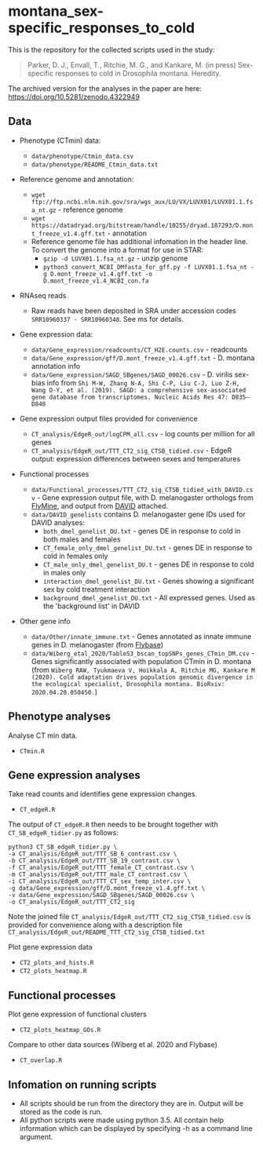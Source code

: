 # montana_sex-specific_responses_to_cold

This is the repository for the collected scripts used in the study:

> Parker, D. J., Envall, T., Ritchie, M. G., and Kankare, M. (in press) Sex-specific responses to cold in Drosophila montana. Heredity.

The archived version for the analyses in the paper are here: https://doi.org/10.5281/zenodo.4322949

## Data

* Phenotype (CTmin) data: 
    * `data/phenotype/Ctmin_data.csv`
    * `data/phenotype/README_Ctmin_data.txt`

* Reference genome and annotation:
     * `wget ftp://ftp.ncbi.nlm.nih.gov/sra/wgs_aux/LU/VX/LUVX01/LUVX01.1.fsa_nt.gz` - reference genome
     * `wget https://datadryad.org/bitstream/handle/10255/dryad.187293/D.mont_freeze_v1.4.gff.txt` - annotation
     * Reference genome file has additional infomation in the header line. To convert the genome into a format for use in STAR:
          * `gzip -d LUVX01.1.fsa_nt.gz` - unzip genome
          * `python3 convert_NCBI_DMfasta_for_gff.py -f LUVX01.1.fsa_nt -g D.mont_freeze_v1.4.gff.txt -o D.mont_freeze_v1.4_NCBI_con.fa`

* RNAseq reads
   * Raw reads have been deposited in SRA under accession codes `SRR10960337 - SRR10960348`. See ms for details.

* Gene expression data: 
    * `data/Gene_expression/readcounts/CT_H2E.counts.csv` - readcounts
    * `data/Gene_expression/gff/D.mont_freeze_v1.4.gff.txt` - D. montana annotation info
    * `data/Gene_expression/SAGD_SBgenes/SAGD_00026.csv` - D. virilis sex-bias info from `Shi M-W, Zhang N-A, Shi C-P, Liu C-J, Luo Z-H, Wang D-Y, et al. (2019). SAGD: a comprehensive sex-associated gene database from transcriptomes. Nucleic Acids Res 47: D835–D840`

* Gene expression output files provided for convenience
    * `CT_analysis/EdgeR_out/logCPM_all.csv` - log counts per million for all genes
    * `CT_analysis/EdgeR_out/TTT_CT2_sig_CTSB_tidied.csv` - EdgeR output: expression differences between sexes and temperatures 

* Functional processes
     * `data/Functional_processes/TTT_CT2_sig_CTSB_tidied_with_DAVID.csv` - Gene expression output file, with D. melanogaster orthologs from [FlyMine](https://www.flymine.org/flymine/begin.do), and output from [DAVID](https://david.ncifcrf.gov/) attached.
     * `data/DAVID_genelists` contains D. melanogaster gene IDs used for DAVID analyses:
         * `both_dmel_genelist_DU.txt` - genes DE in response to cold in both males and females 
         * `CT_female_only_dmel_genelist_DU.txt` - genes DE in response to cold in females only
         * `CT_male_only_dmel_genelist_DU.t` - genes DE in response to cold in males only
         * `interaction_dmel_genelist_DU.txt` - Genes showing a significant sex by cold treatment interaction
         * `background_dmel_genelist_DU.txt` - All expressed genes. Used as the 'background list' in DAVID        

* Other gene info
    * `data/Other/innate_immune.txt` - Genes annotated as innate immune genes in D. melanogaster (from [Flybase](https://flybase.org/))
    * `data/Wiberg_etal_2020/TableS3_bscan_topSNPs_genes_CTmin_DM.csv` - Genes significantly associated with population CTmin in D. montana (from `Wiberg RAW, Tyukmaeva V, Hoikkala A, Ritchie MG, Kankare M (2020). Cold adaptation drives population genomic divergence in the ecological specialist, Drosophila montana. BioRxiv: 2020.04.20.050450.`)

## Phenotype analyses

Analyse CT min data.

* `CTmin.R`

## Gene expression analyses

Take read counts and identifies gene expression changes.

* `CT_edgeR.R` 

The output of `CT_edgeR.R` then needs to be brought together with `CT_SB_edgeR_tidier.py` as follows: 

```
python3 CT_SB_edgeR_tidier.py \
-a CT_analysis/EdgeR_out/TTT_SB_6_contrast.csv \
-b CT_analysis/EdgeR_out/TTT_SB_19_contrast.csv \
-f CT_analysis/EdgeR_out/TTT_female_CT_contrast.csv \
-m CT_analysis/EdgeR_out/TTT_male_CT_contrast.csv \
-i CT_analysis/EdgeR_out/TTT_CT_sex_temp_inter.csv \
-g data/Gene_expression/gff/D.mont_freeze_v1.4.gff.txt \
-v data/Gene_expression/SAGD_SBgenes/SAGD_00026.csv \
-o CT_analysis/EdgeR_out/TTT_CT2_sig

```

Note the joined file `CT_analysis/EdgeR_out/TTT_CT2_sig_CTSB_tidied.csv` is provided for convenience along with a description file `CT_analysis/EdgeR_out/README_TTT_CT2_sig_CTSB_tidied.txt`

Plot gene expression data

* `CT2_plots_and_hists.R`
* `CT2_plots_heatmap.R`

## Functional processes

Plot gene expression of functional clusters
* `CT2_plots_heatmap_GOs.R`

Compare to other data sources (Wiberg et al. 2020 and Flybase)
* `CT_overlap.R`


## Infomation on running scripts

* All scripts should be run from the directory they are in. Output will be stored as the code is run. 
* All python scripts were made using python 3.5. All contain help information which can be displayed by specifying -h as a command line argument.



